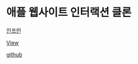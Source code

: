 # 애플 웹사이트 인터랙션 클론

[인프런](https://www.inflearn.com/course/%EC%95%A0%ED%94%8C-%EC%9B%B9%EC%82%AC%EC%9D%B4%ED%8A%B8-%EC%9D%B8%ED%84%B0%EB%9E%99%EC%85%98-%ED%81%B4%EB%A1%A0)

[View](https://ppotatog.github.io/inflearn)

[github](https://github.com/ppotatoG/inflearn)